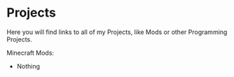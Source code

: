 # Projects

Here you will find links to all of my Projects, like Mods or other Programming Projects.

Minecraft Mods:

- Nothing